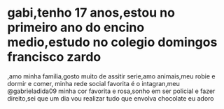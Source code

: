 # gabi,tenho 17 anos,estou no primeiro ano do encino medio,estudo no colegio domingos francisco zardo
,amo minha familia,gosto muito de assitir serie,amo animais,meu robie e dormir e comer,
minha rede social favorita é o intagran,meu @gabrieladida09
minha cor favorita e rosa,sonho em ser policial e fazer direito,sei que um dia vou realizar 
tudo que envolva chocolate eu adoro
